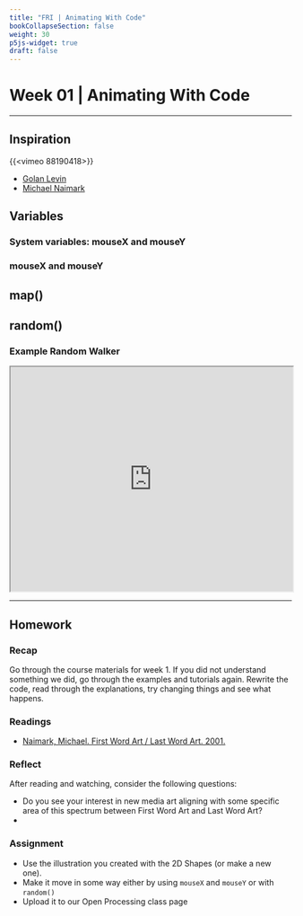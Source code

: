 ```yaml
---
title: "FRI | Animating With Code"
bookCollapseSection: false
weight: 30
p5js-widget: true
draft: false
---
```


# Week 01 | Animating With Code

---

## Inspiration

{{<vimeo 88190418>}}

- [Golan Levin](http://flong.com/)
- [Michael Naimark](http://www.naimark.net/index.html)


## Variables

### System variables: mouseX and mouseY

### mouseX and mouseY

## map()

## random()

### Example Random Walker

<iframe src="https://openprocessing.org/sketch/1382649/embed/?plusEmbedHash=ZjI5OWI4ZmQwYThmODFhMjlkY2FhYzIwMTY5ZWMxNWViOTAyYzUxYTcwMGIwNTEwOTQ3MjE5ODBhMDlmNzllMjM0ZjdkMmMyMDE0YWUxZjYxMzIxMmEzY2JlNzIxY2MxMjAwNjNhOGY4ZjQ1ZGFlZWNiOGNhNmVhYmFmY2E3ODBmVTdTbG1DZFQvVU5nd0RMYnZNS1lNKzZZNVdyU3JNZ0lvOFZydUhvTFl5OCtwWEk4Q0F3aUE1V2t5VG90ckxvVytZQXpxNUJKRmU3MnJ5S2tBUTBUdz09&plusEmbedTitle=true" width="100%" height="400"></iframe>

---

## Homework

### Recap

Go through the course materials for week 1. If you did not understand something we did, go through the examples and tutorials again. Rewrite the code, read through the explanations, try changing things and see what happens.

### Readings

- [Naimark, Michael. First Word Art / Last Word Art. 2001.](http://www.naimark.net/writing/firstword.html)

### Reflect

After reading and watching, consider the following questions:
- Do you see your interest in new media art aligning with some specific area of this spectrum between First Word Art and Last Word Art?
- 

### Assignment

- Use the illustration you created with the 2D Shapes (or make a new one).
- Make it move in some way either by using ```mouseX``` and ```mouseY``` or with ```random()```
- Upload it to our Open Processing class page